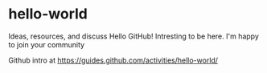 # hello-world
Ideas, resources, and discuss 
Hello GitHub!
Intresting to be here.
I'm happy to join your community

Github intro at https://guides.github.com/activities/hello-world/
